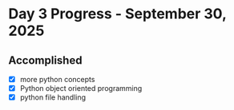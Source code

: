 # Day 3 Progress - September 30, 2025

## Accomplished
- [x] more python concepts
- [x] Python object oriented programming
- [x] python file handling